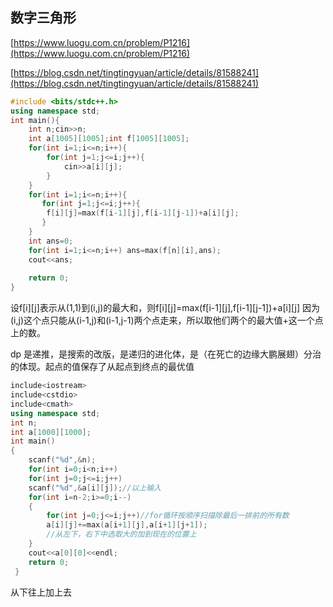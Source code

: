 ## 数字三角形

[https://www.luogu.com.cn/problem/P1216](https://www.luogu.com.cn/problem/P1216)

[https://blog.csdn.net/tingtingyuan/article/details/81588241](https://blog.csdn.net/tingtingyuan/article/details/81588241)

```cpp
#include <bits/stdc++.h>
using namespace std;
int main(){
    int n;cin>>n;
    int a[1005][1005];int f[1005][1005];
    for(int i=1;i<=n;i++){
        for(int j=1;j<=i;j++){
            cin>>a[i][j];
        }
    }
    for(int i=1;i<=n;i++){
	   for(int j=1;j<=i;j++){
		f[i][j]=max(f[i-1][j],f[i-1][j-1])+a[i][j];
	   }
    }
    int ans=0;
    for(int i=1;i<=n;i++) ans=max(f[n][i],ans);
    cout<<ans;
    
    return 0;
}
```

设f[i][j]表示从(1,1)到(i,j)的最大和，则f[i][j]=max(f[i-1][j],f[i-1][j-1])+a[i][j] 因为(i,j)这个点只能从(i-1,j)和(i-1,j-1)两个点走来，所以取他们两个的最大值+这一个点上的数。

dp 是递推，是搜索的改版，是递归的进化体，是（在死亡的边缘大鹏展翅）分治的体现。起点的值保存了从起点到终点的最优值

```cpp
include<iostream>
include<cstdio>
include<cmath>
using namespace std;
int n;
int a[1000][1000];
int main()
{
	scanf("%d",&n);
	for(int i=0;i<n;i++)
	for(int j=0;j<=i;j++)
	scanf("%d",&a[i][j]);//以上输入
	for(int i=n-2;i>=0;i--)
	{
 		for(int j=0;j<=i;j++)//for循环按顺序扫描除最后一排前的所有数
		a[i][j]+=max(a[i+1][j],a[i+1][j+1]);
        //从左下，右下中选取大的加到现在的位置上
    }
    cout<<a[0][0]<<endl;
    return 0;
 }
```
从下往上加上去